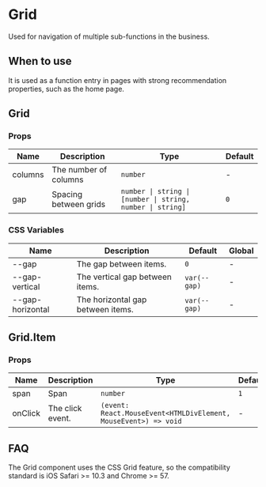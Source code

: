 # Grid

Used for navigation of multiple sub-functions in the business.

## When to use

It is used as a function entry in pages with strong recommendation properties, such as the home page.

<code src="./demos/demo1.tsx"></code>

## Grid

### Props

| Name    | Description           | Type                                                       | Default |
| ------- | --------------------- | ---------------------------------------------------------- | ------- |
| columns | The number of columns | `number`                                                   | -       |
| gap     | Spacing between grids | `number \| string \| [number \| string, number \| string]` | `0`     |

### CSS Variables

| Name             | Description                       | Default      | Global |
| ---------------- | --------------------------------- | ------------ | ------ |
| --gap            | The gap between items.            | `0`          | -      |
| --gap-vertical   | The vertical gap between items.   | `var(--gap)` | -      |
| --gap-horizontal | The horizontal gap between items. | `var(--gap)` | -      |

## Grid.Item

### Props

| Name    | Description      | Type                                                            | Default |
| ------- | ---------------- | --------------------------------------------------------------- | ------- |
| span    | Span             | `number`                                                        | `1`     |
| onClick | The click event. | `(event: React.MouseEvent<HTMLDivElement, MouseEvent>) => void` | -       |

## FAQ

The Grid component uses the CSS Grid feature, so the compatibility standard is iOS Safari >= 10.3 and Chrome >= 57.
